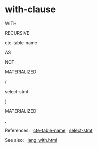 # with\-clause








WITH



RECURSIVE




cte\-table\-name



AS



NOT



MATERIALIZED



(



select\-stmt



)






MATERIALIZED







,





  

  

References:   [cte\-table\-name](./cte-table-name.html)   [select\-stmt](./select-stmt.html)  

See also:   [lang\_with.html](../lang_with.html)

